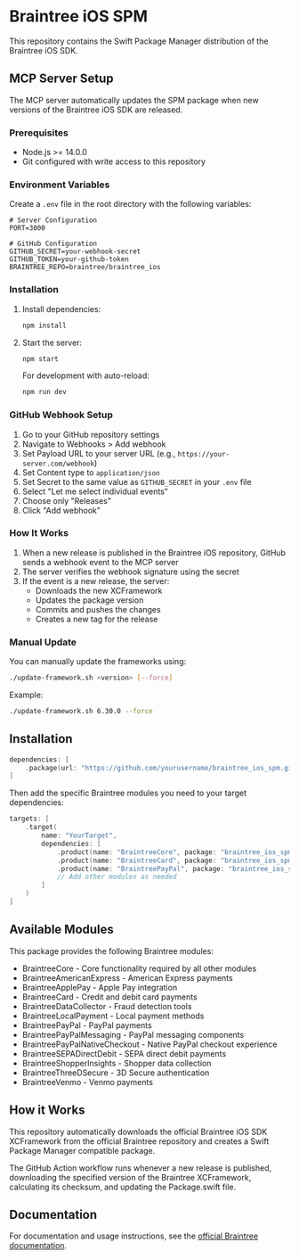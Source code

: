 # Braintree iOS SPM

This repository contains the Swift Package Manager distribution of the Braintree iOS SDK.

## MCP Server Setup

The MCP server automatically updates the SPM package when new versions of the Braintree iOS SDK are released.

### Prerequisites

- Node.js >= 14.0.0
- Git configured with write access to this repository

### Environment Variables

Create a `.env` file in the root directory with the following variables:

```env
# Server Configuration
PORT=3000

# GitHub Configuration
GITHUB_SECRET=your-webhook-secret
GITHUB_TOKEN=your-github-token
BRAINTREE_REPO=braintree/braintree_ios
```

### Installation

1. Install dependencies:
   ```bash
   npm install
   ```

2. Start the server:
   ```bash
   npm start
   ```

   For development with auto-reload:
   ```bash
   npm run dev
   ```

### GitHub Webhook Setup

1. Go to your GitHub repository settings
2. Navigate to Webhooks > Add webhook
3. Set Payload URL to your server URL (e.g., `https://your-server.com/webhook`)
4. Set Content type to `application/json`
5. Set Secret to the same value as `GITHUB_SECRET` in your `.env` file
6. Select "Let me select individual events"
7. Choose only "Releases"
8. Click "Add webhook"

### How It Works

1. When a new release is published in the Braintree iOS repository, GitHub sends a webhook event to the MCP server
2. The server verifies the webhook signature using the secret
3. If the event is a new release, the server:
   - Downloads the new XCFramework
   - Updates the package version
   - Commits and pushes the changes
   - Creates a new tag for the release

### Manual Update

You can manually update the frameworks using:

```bash
./update-framework.sh <version> [--force]
```

Example:
```bash
./update-framework.sh 6.30.0 --force
```

## Installation

```swift
dependencies: [
    .package(url: "https://github.com/yourusername/braintree_ios_spm.git", from: "6.30.0")
]
```

Then add the specific Braintree modules you need to your target dependencies:

```swift
targets: [
    .target(
        name: "YourTarget",
        dependencies: [
            .product(name: "BraintreeCore", package: "braintree_ios_spm"),
            .product(name: "BraintreeCard", package: "braintree_ios_spm"),
            .product(name: "BraintreePayPal", package: "braintree_ios_spm")
            // Add other modules as needed
        ]
    )
]
```

## Available Modules

This package provides the following Braintree modules:

- BraintreeCore - Core functionality required by all other modules
- BraintreeAmericanExpress - American Express payments
- BraintreeApplePay - Apple Pay integration
- BraintreeCard - Credit and debit card payments
- BraintreeDataCollector - Fraud detection tools
- BraintreeLocalPayment - Local payment methods
- BraintreePayPal - PayPal payments
- BraintreePayPalMessaging - PayPal messaging components
- BraintreePayPalNativeCheckout - Native PayPal checkout experience
- BraintreeSEPADirectDebit - SEPA direct debit payments
- BraintreeShopperInsights - Shopper data collection
- BraintreeThreeDSecure - 3D Secure authentication
- BraintreeVenmo - Venmo payments

## How it Works

This repository automatically downloads the official Braintree iOS SDK XCFramework from the official Braintree repository and creates a Swift Package Manager compatible package.

The GitHub Action workflow runs whenever a new release is published, downloading the specified version of the Braintree XCFramework, calculating its checksum, and updating the Package.swift file.

## Documentation

For documentation and usage instructions, see the [official Braintree documentation](https://developer.paypal.com/braintree/docs/start/hello-client/ios/v5). 